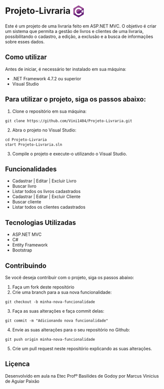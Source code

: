 # Projeto-Livraria <img align="center" alt="Vini-Csharp" height="40" width="40" src="https://raw.githubusercontent.com/devicons/devicon/master/icons/csharp/csharp-original.svg"> 

Este é um projeto de uma livraria feito em ASP.NET MVC. O objetivo é criar um sistema que permita a gestão de livros e clientes de uma livraria, possibilitando o cadastro, a edição, a exclusão e a busca de informações sobre esses dados.

## Como utilizar
Antes de iniciar, é necessário ter instalado em sua máquina:

* .NET Framework 4.7.2 ou superior
* Visual Studio

## Para utilizar o projeto, siga os passos abaixo:

1. Clone o repositório em sua máquina:
```
git clone https://github.com/Vini1404/Projeto-Livraria.git
```
2. Abra o projeto no Visual Studio:
```
cd Projeto-Livraria
start Projeto-Livraria.sln
```
3. Compile o projeto e execute-o utilizando o Visual Studio.

## Funcionalidades
* Cadastrar | Editar | Excluir Livro
* Buscar livro
* Listar todos os livros cadastrados
* Cadastrar | Editar | Excluir Cliente
* Buscar cliente
* Listar todos os clientes cadastrados


## Tecnologias Utilizadas
* ASP.NET MVC
* C#
* Entity Framework
* Bootstrap

## Contribuindo
Se você deseja contribuir com o projeto, siga os passos abaixo:

1. Faça um fork deste repositório
2. Crie uma branch para a sua nova funcionalidade:
```
git checkout -b minha-nova-funcionalidade
```
3. Faça as suas alterações e faça commit delas:
```
git commit -m "Adicionando nova funcionalidade"
```
4. Envie as suas alterações para o seu repositório no Github:
```
git push origin minha-nova-funcionalidade
```
5. Crie um pull request neste repositório explicando as suas alterações.

## Liçenca
Desenvolvido em aula na Etec Profº Basilides de Godoy por Marcus Vinicius de Aguiar Paixão

